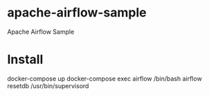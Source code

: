 # apache-airflow-sample
Apache Airflow Sample

# Install
docker-compose up
docker-compose exec airflow /bin/bash
airflow resetdb
/usr/bin/supervisord


